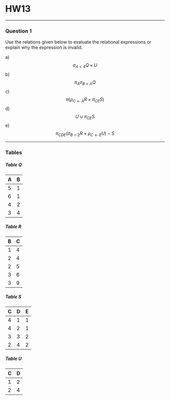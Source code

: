 # HW13
---
### Question 1
Use the relations given below to evaluate the relational expressions or explain why the expression is invalid.

a) $$\sigma_{A < 4} Q \times U$$
b) $$\pi_{A} \sigma_{B<A} Q$$
c) $$\pi (\rho_{C \leftarrow A} R \times \pi_{CE}S)$$
d) $$U \cup \pi_{CE}S$$
e) $$\pi_{CDE}(\sigma_{B<2}R\times \rho_{C \leftarrow E}U) - S$$

---
### Tables

##### Table Q
| A   | B   |
| --- | --- |
| 5   | 1   |
| 6   | 1   |
| 4   | 2   |
| 3   | 4   |

##### Table R
| B   | C   |
| --- | --- |
| 1   | 4   |
| 2   | 4   |
| 2   | 5   |
| 3   | 6   |
| 3   | 9   |

##### Table S
| C   | D   | E   |
| --- | --- | --- |
| 4   | 1   | 1   |
| 4   | 2   | 1   |
| 3   | 3   | 2   |
| 2   | 4   | 2    |

##### Table U
| C   | D   |
| --- | --- |
| 1   | 2   |
| 2   | 4    |


